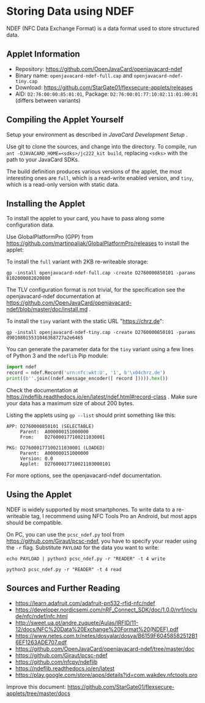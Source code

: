 # Storing Data using NDEF

NDEF (NFC Data Exchange Format) is a data format used to store structured data.

## Applet Information

- Repository: https://github.com/OpenJavaCard/openjavacard-ndef
- Binary name: `openjavacard-ndef-full.cap` and `openjavacard-ndef-tiny.cap`
- Download: https://github.com/StarGate01/flexsecure-applets/releases
- AID: `D2:76:00:00:85:01:01`, Package: `D2:76:00:01:77:10:02:11:01:00:01` (differs between variants)

## Compiling the Applet Yourself

Setup your environment as described in *JavaCard Development Setup* .

Use git to clone the sources, and change into the directory. To compile, run `ant -DJAVACARD_HOME=<sdks>/jc222_kit build`, replacing `<sdks>` with the path to your JavaCard SDKs.

The build definition produces various versions of the applet, the most interesting ones are `full`, which is a read-write enabled version, and `tiny`, which is a read-only version with static data.


## Installing the Applet

To install the applet to your card, you have to pass along some configuration data.

Use GlobalPlatformPro (GPP) from https://github.com/martinpaljak/GlobalPlatformPro/releases to install the applet:

To install the `full` variant with 2KB re-writeable storage:

```
gp -install openjavacard-ndef-full.cap -create D2760000850101 -params 8102000082020800
```

The TLV configuration format is not trivial, for the specification see the openjavacard-ndef documentation at https://github.com/OpenJavaCard/openjavacard-ndef/blob/master/doc/install.md .

To install the `tiny` variant with the static URL "https://chrz.de":

```
gp -install openjavacard-ndef-tiny.cap -create D2760000850101 -params d90108015531046368727a2e6465
```

You can generate the parameter data for the `tiny` variant using a few lines of Python 3 and the `ndeflib` Pip module:

```python
import ndef
record = ndef.Record('urn:nfc:wkt:U', '1', b'\x04chrz.de')
print((b''.join((ndef.message_encoder([ record ])))).hex())
```

Check the documentation at https://ndeflib.readthedocs.io/en/latest/ndef.html#record-class . Make sure your data has a maximum size of about 200 bytes.

Listing the applets using `gp --list` should print something like this:

```
APP: D2760000850101 (SELECTABLE)
     Parent:  A000000151000000
     From:    D276000177100211030001

PKG: D276000177100211030001 (LOADED)
     Parent:  A000000151000000
     Version: 0.0
     Applet:  D27600017710021103000101
```

For more options, see the openjavacard-ndef documentation.

## Using the Applet

NDEF is widely supported by most smartphones. To write data to a re-writeable tag, I recommend using NFC Tools Pro an Android, but most apps should be compatible. 

On PC, you can use the `pcsc_ndef.py` tool from https://github.com/Giraut/pcsc-ndef, you have to specify your reader using the `-r` flag. Substitute `PAYLOAD` for the data you want to write:

```
echo PAYLOAD | python3 pcsc_ndef.py -r "READER" -t 4 write

python3 pcsc_ndef.py -r "READER" -t 4 read
```

## Sources and Further Reading

- https://learn.adafruit.com/adafruit-pn532-rfid-nfc/ndef
- https://developer.nordicsemi.com/nRF_Connect_SDK/doc/1.0.0/nrf/include/nfc/ndef/nfc.html
- http://sweet.ua.pt/andre.zuquete/Aulas/IRFID/11-12/docs/NFC%20Data%20Exchange%20Format%20(NDEF).pdf
- https://www.netes.com.tr/netes/dosyalar/dosya/B6159F60458582512B16EF1263ADE707.pdf
- https://github.com/OpenJavaCard/openjavacard-ndef/tree/master/doc
- https://github.com/Giraut/pcsc-ndef
- https://github.com/nfcpy/ndeflib
- https://ndeflib.readthedocs.io/en/latest
- https://play.google.com/store/apps/details?id=com.wakdev.nfctools.pro

Improve this document: https://github.com/StarGate01/flexsecure-applets/tree/master/docs